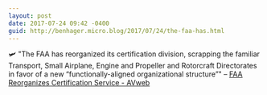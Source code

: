 ```yaml
---
layout: post
date: 2017-07-24 09:42 -0400
guid: http://benhager.micro.blog/2017/07/24/the-faa-has.html
---
```

🛩 "The FAA has reorganized its certification division, scrapping the familiar Transport, Small Airplane, Engine and Propeller and Rotorcraft Directorates in favor of a new “functionally-aligned organizational structure”" – [FAA Reorganizes Certification Service - AVweb](https://www.avweb.com/avwebflash/news/FAA-Reorganizes-Certification-Service-229334-1.html)
